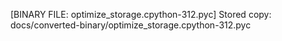 [BINARY FILE: optimize_storage.cpython-312.pyc]
Stored copy: docs/converted-binary/optimize_storage.cpython-312.pyc
